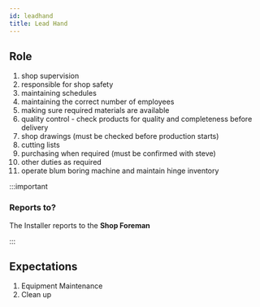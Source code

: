 ```yaml
---
id: leadhand
title: Lead Hand
---
```


## Role  

1. shop supervision 
2. responsible for shop safety 
3. maintaining schedules 
4. maintaining the correct number of employees 
5. making sure required materials are available 
6. quality control - check products for quality and completeness before delivery 
7. shop drawings (must be checked before production starts) 
8. cutting lists 
9. purchasing when required (must be confirmed with steve) 
10. other duties as required 
11. operate blum boring machine and maintain hinge inventory  

:::important

### Reports to?

The Installer reports to the **Shop Foreman**

:::

## Expectations
1.  Equipment Maintenance
2.  Clean up
